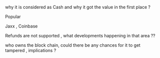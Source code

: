 why it is considered as Cash and why it got the value in the first place ?

Popular

Jaxx , Coinbase

Refunds are not supported , what developments happening in that area ??

who owns the block chain, could there be any chances for it to get tampered , implications ?

